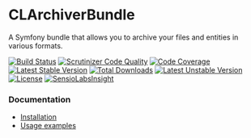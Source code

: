 CLArchiverBundle
================

A Symfony bundle that allows you to archive your files and entities in various formats.

[![Build Status](https://secure.travis-ci.org/cleentfaar/CLArchiverBundle.svg?branch=master)](http://travis-ci.org/cleentfaar/CLArchiverBundle)
[![Scrutinizer Code Quality](https://scrutinizer-ci.com/g/cleentfaar/CLArchiverBundle/badges/quality-score.png?b=master)](https://scrutinizer-ci.com/g/cleentfaar/CLArchiverBundle/?branch=master)
[![Code Coverage](https://scrutinizer-ci.com/g/cleentfaar/CLArchiverBundle/badges/coverage.png?b=master)](https://scrutinizer-ci.com/g/cleentfaar/CLArchiverBundle/?branch=master)
[![Latest Stable Version](https://poser.pugx.org/cleentfaar/archiver-bundle/v/stable.svg)](https://packagist.org/packages/cleentfaar/archiver-bundle) [![Total Downloads](https://poser.pugx.org/cleentfaar/archiver-bundle/downloads.svg)](https://packagist.org/packages/cleentfaar/archiver-bundle) [![Latest Unstable Version](https://poser.pugx.org/cleentfaar/archiver-bundle/v/unstable.svg)](https://packagist.org/packages/cleentfaar/archiver-bundle) [![License](https://poser.pugx.org/cleentfaar/archiver-bundle/license.svg)](https://packagist.org/packages/cleentfaar/archiver-bundle)
[![SensioLabsInsight](https://insight.sensiolabs.com/projects/9bd73cfc-d7ed-430a-b1f6-4771e3152d6f/mini.png)](https://insight.sensiolabs.com/projects/9bd73cfc-d7ed-430a-b1f6-4771e3152d6f)

### Documentation

- [Installation](Resources/doc/installation.md)
- [Usage examples](Resources/doc/usage.md)
